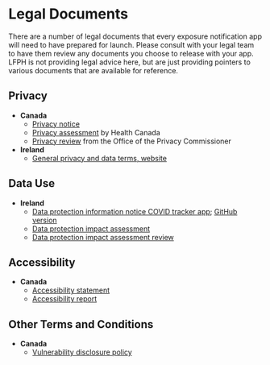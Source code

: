 # Legal Documents

There are a number of legal documents that every exposure notification app will need to have prepared for launch. Please consult with your legal team to have them review any documents you choose to release with your app. LFPH is not providing legal advice here, but are just providing pointers to various documents that are available for reference. 

## Privacy
* **Canada**
    * [Privacy notice](https://www.canada.ca/en/public-health/services/diseases/coronavirus-disease-covid-19/covid-alert/privacy-policy.html)
    * [Privacy assessment](https://github.com/cds-snc/covid-alert-documentation/blob/main/COVIDAlertPrivacyAssessment.md) by Health Canada
    * [Privacy review](https://priv.gc.ca/en/privacy-topics/health-genetic-and-other-body-information/health-emergencies/rev_covid-app/) from the Office of the Privacy Commissioner
* **Ireland**
    * [General privacy and data terms, website](https://covidtracker.gov.ie/privacy-and-data/)    

## Data Use
* **Ireland**
    * [Data protection information notice COVID tracker app](https://covidtracker.gov.ie/privacy-and-data/data-protection/); [GitHub version](https://github.com/HSEIreland/covidtracker-documentation/blob/master/documentation/privacy/DPINV1.1.mdown)
    * [Data protection impact assessment](https://github.com/HSEIreland/covidtracker-documentation/blob/master/documentation/privacy/Data%20Protection%20Impact%20Assessment%20for%20the%20COVID%20Tracker%20App%20-%2026.06.2020.pdf)
    * [Data protection impact assessment review](https://github.com/HSEIreland/covidtracker-documentation/blob/master/documentation/privacy/DPC%20review%20of%20CTI%20App%20DPIA%20June%202020.pdf)

## Accessibility
* **Canada**
    * [Accessibility statement](https://www.canada.ca/en/public-health/services/diseases/coronavirus-disease-covid-19/covid-alert/accessibility-statement.html)
    * [Accessibility report](https://github.com/cds-snc/covid-alert-documentation/blob/main/AccessibilityReport.md)

## Other Terms and Conditions
* **Canada**
    * [Vulnerability disclosure policy](https://github.com/cds-snc/covid-alert-documentation/blob/main/VulnerabilityDisclosurePolicy.md)

